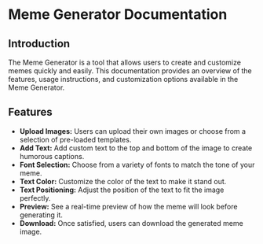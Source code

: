 # Meme Generator Documentation

## Introduction

The Meme Generator is a tool that allows users to create and customize memes quickly and easily. This documentation provides an overview of the features, usage instructions, and customization options available in the Meme Generator.

## Features

- **Upload Images:** Users can upload their own images or choose from a selection of pre-loaded templates.
- **Add Text:** Add custom text to the top and bottom of the image to create humorous captions.
- **Font Selection:** Choose from a variety of fonts to match the tone of your meme.
- **Text Color:** Customize the color of the text to make it stand out.
- **Text Positioning:** Adjust the position of the text to fit the image perfectly.
- **Preview:** See a real-time preview of how the meme will look before generating it.
- **Download:** Once satisfied, users can download the generated meme image.
